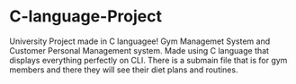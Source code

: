 # C-language-Project
University Project made in C languagee!
Gym Managemet System and Customer Personal Management system.
Made using C language that displays everything perfectly on CLI.
There is a submain file that is for gym members and there they will see their diet plans and routines.


